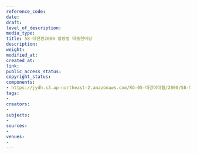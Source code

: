 ```yaml
---
reference_code: 
date: 
draft: 
level_of_description: 
media_type: 
title: 58-대전환2000 압량벌 대동한마당
description: 
weight: 
modified_at: 
created_at: 
link: 
public_access_status: 
copyright_status: 
components:
- https://jydh.s3.ap-northeast-2.amazonaws.com/RG-05-대경여대협/2000/58-대전환2000+압량벌+대동한마당.pdf
tags:
- 
creators:
- 
subjects:
- 
sources:
- 
venues:
- 
---
```

